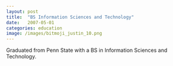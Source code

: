 ```yaml
---
layout: post
title:  "BS Information Sciences and Technology"
date:   2007-05-01
categories: education
image: /images/bitmoji_justin_10.png
---
```

Graduated from Penn State with a BS in Information Sciences and Technology.



